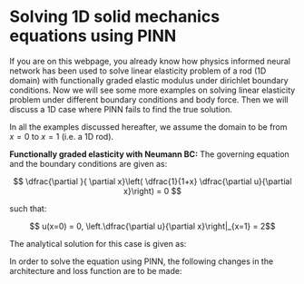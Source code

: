 # Solving 1D solid mechanics equations using PINN

If you are on this webpage, you already know how physics informed neural network has been used to solve linear elasticity problem of a rod (1D domain) with functionally graded elastic modulus under dirichlet boundary conditions. Now we will see some more examples on solving linear elasticity problem under different boundary conditions and body force. Then we will discuss a 1D case where PINN fails to find the true solution. 

In all the examples discussed hereafter, we assume the domain to be from $x=0$ to $x=1$ (i.e. a 1D rod).

**Functionally graded elasticity with Neumann BC:**
The governing equation and the boundary conditions are given as:

$$ \dfrac{\partial }{ \partial x}\left( \dfrac{1}{1+x} \dfrac{\partial u}{\partial x}\right) = 0 $$

such that:

$$ u(x=0) = 0, \left.\dfrac{\partial u}{\partial x}\right|_{x=1} = 2$$

The analytical solution for this case is given as:

In order to solve the equation using PINN, the following changes in the architecture and loss function are to be made:



